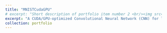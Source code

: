 ```yaml
---
title: "MNISTCudaGPU"
# excerpt: "Short description of portfolio item number 2 <br/><img src='/images/500x300.png'>"
excerpt: "A CUDA/GPU-optimized Convolutional Neural Network (CNN) for labeling images in the fashion MNIST dataset, improving to a ~86-88% classification accuracy and ~2.2x faster runtime. Utilizes Nsight/Nsys for performance profiling"
collection: portfolio
---
```

